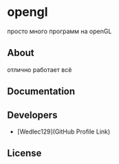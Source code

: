 # opengl





просто много программ на openGL







## About

отлично работает всё

## Documentation



## Developers

- [Wedlec129](GitHub Profile Link)

## License

